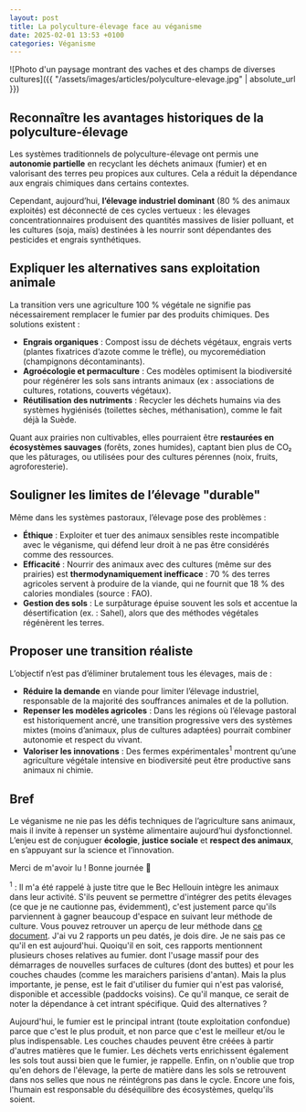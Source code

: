 ```yaml
---
layout: post
title: La polyculture-élevage face au véganisme
date: 2025-02-01 13:53 +0100
categories: Véganisme
---
```


![Photo d'un paysage montrant des vaches et des champs de diverses cultures]({{ "/assets/images/articles/polyculture-elevage.jpg" | absolute_url }})

## Reconnaître les avantages historiques de la polyculture-élevage

Les systèmes traditionnels de polyculture-élevage ont permis une **autonomie partielle** en recyclant les déchets animaux (fumier) et en valorisant des terres peu propices aux cultures. Cela a réduit la dépendance aux engrais chimiques dans certains contextes.  

Cependant, aujourd’hui, **l’élevage industriel dominant** (80 % des animaux exploités) est déconnecté de ces cycles vertueux : les élevages concentrationnaires produisent des quantités massives de lisier polluant, et les cultures (soja, maïs) destinées à les nourrir sont dépendantes des pesticides et engrais synthétiques.

## Expliquer les alternatives sans exploitation animale

La transition vers une agriculture 100 % végétale ne signifie pas nécessairement remplacer le fumier par des produits chimiques. Des solutions existent :  

- **Engrais organiques** : Compost issu de déchets végétaux, engrais verts (plantes fixatrices d’azote comme le trèfle), ou mycoremédiation (champignons décontaminants).  
- **Agroécologie et permaculture** : Ces modèles optimisent la biodiversité pour régénérer les sols sans intrants animaux (ex : associations de cultures, rotations, couverts végétaux).  
- **Réutilisation des nutriments** : Recycler les déchets humains via des systèmes hygiénisés (toilettes sèches, méthanisation), comme le fait déjà la Suède.  

Quant aux prairies non cultivables, elles pourraient être **restaurées en écosystèmes sauvages** (forêts, zones humides), captant bien plus de CO₂ que les pâturages, ou utilisées pour des cultures pérennes (noix, fruits, agroforesterie).

## Souligner les limites de l’élevage "durable"

Même dans les systèmes pastoraux, l’élevage pose des problèmes :  

- **Éthique** : Exploiter et tuer des animaux sensibles reste incompatible avec le véganisme, qui défend leur droit à ne pas être considérés comme des ressources.  
- **Efficacité** : Nourrir des animaux avec des cultures (même sur des prairies) est **thermodynamiquement inefficace** : 70 % des terres agricoles servent à produire de la viande, qui ne fournit que 18 % des calories mondiales (source : FAO).  
- **Gestion des sols** : Le surpâturage épuise souvent les sols et accentue la désertification (ex. : Sahel), alors que des méthodes végétales régénèrent les terres.

## Proposer une transition réaliste
 
L’objectif n’est pas d’éliminer brutalement tous les élevages, mais de :  

- **Réduire la demande** en viande pour limiter l’élevage industriel, responsable de la majorité des souffrances animales et de la pollution.  
- **Repenser les modèles agricoles** : Dans les régions où l’élevage pastoral est historiquement ancré, une transition progressive vers des systèmes mixtes (moins d’animaux, plus de cultures adaptées) pourrait combiner autonomie et respect du vivant.  
- **Valoriser les innovations** : Des fermes expérimentales<sup>1</sup> montrent qu’une agriculture végétale intensive en biodiversité peut être productive sans animaux ni chimie.

## Bref

Le véganisme ne nie pas les défis techniques de l’agriculture sans animaux, mais il invite à repenser un système alimentaire aujourd’hui dysfonctionnel. L’enjeu est de conjuguer **écologie**, **justice sociale** et **respect des animaux**, en s’appuyant sur la science et l’innovation.

Merci de m'avoir lu ! Bonne journée 🌱

<sup>1</sup> : Il m'a été rappelé à juste titre que le Bec Hellouin intègre les animaux dans leur activité. S'ils peuvent se permettre d'intégrer des petits élevages (ce que je ne cautionne pas, évidemment), c'est justement parce qu'ils parviennent à gagner beaucoup d'espace en suivant leur méthode de culture. Vous pouvez retrouver un aperçu de leur méthode dans [ce document](https://www.fermedubec.com/wp-content/uploads/sites/8/2017/11/La-methode-de-la-Ferme-du-Bec-Hellouin.pdf). J'ai vu 2 rapports un peu datés, je dois dire. Je ne sais pas ce qu'il en est aujourd'hui. Quoiqu'il en soit, ces rapports mentionnent plusieurs choses relatives au fumier. dont l'usage massif pour des démarrages de nouvelles surfaces de cultures (dont des buttes) et pour les couches chaudes (comme les maraichers parisiens d'antan). Mais la plus importante, je pense, est le fait d'utiliser du fumier qui n'est pas valorisé, disponible et accessible (paddocks voisins). Ce qu'il manque, ce serait de noter la dépendance à cet intrant spécifique. Quid des alternatives ?

Aujourd'hui, le fumier est le principal intrant (toute exploitation confondue) parce que c'est le plus produit, et non parce que c'est le meilleur et/ou le plus indispensable. Les couches chaudes peuvent être créées à partir d'autres matières que le fumier. Les déchets verts enrichissent également les sols tout aussi bien que le fumier, je rappelle. Enfin, on n'oublie que trop qu'en dehors de l'élevage, la perte de matière dans les sols se retrouvent dans nos selles que nous ne réintégrons pas dans le cycle. Encore une fois, l'humain est responsable du déséquilibre des écosystèmes, quelqu'ils soient.